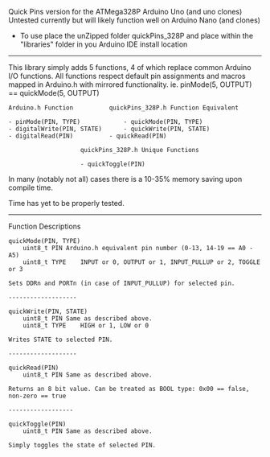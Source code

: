Quick Pins version for the ATMega328P Arduino Uno (and uno clones)
Untested currently but will likely function well on Arduino Nano (and clones)
- To use place the unZipped folder quickPins_328P and place within the "libraries" folder in you Arduino IDE install location

-----------------------------------------------------------------------------------------

This library simply adds 5 functions, 4 of which replace common Arduino I/O functions.
All functions respect default pin assignments and macros mapped in Arduino.h with mirrored functionality.
	ie. pinMode(5, OUTPUT) == quickMode(5, OUTPUT)

	Arduino.h Function			quickPins_328P.h Function Equivalent

	- pinMode(PIN, TYPE)			- quickMode(PIN, TYPE)
	- digitalWrite(PIN, STATE)		- quickWrite(PIN, STATE)
	- digitalRead(PIN)			- quickRead(PIN)

						quickPins_328P.h Unique Functions
					
						- quickToggle(PIN)


In many (notably not all) cases there is a 10-35% memory saving upon compile time.

Time has yet to be properly tested.


-----------------------------------------------------------------------------------------

Function Descriptions

	quickMode(PIN, TYPE)
		uint8_t PIN	Arduino.h equivalent pin number (0-13, 14-19 == A0 - A5)
		uint8_t TYPE	INPUT or 0, OUTPUT or 1, INPUT_PULLUP or 2, TOGGLE or 3	

	Sets DDRn and PORTn (in case of INPUT_PULLUP) for selected pin.

	-------------------

	quickWrite(PIN, STATE)
		uint8_t PIN	Same as described above.
		uint8_t TYPE	HIGH or 1, LOW or 0

	Writes STATE to selected PIN.

	-------------------

	quickRead(PIN)
		uint8_t PIN	Same as described above.
	
	Returns an 8 bit value. Can be treated as BOOL type: 0x00 == false, non-zero == true

	------------------

	quickToggle(PIN)
		uint8_t PIN	Same as described above.

	Simply toggles the state of selected PIN. 	
